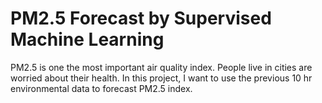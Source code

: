 # PM2.5 Forecast by Supervised Machine Learning

PM2.5 is one the most important air quality index. People live in cities are worried about their health. 
In this project, I want to use the previous 10 hr environmental data to forecast PM2.5 index. 
